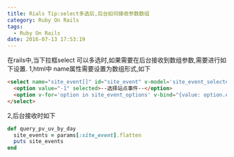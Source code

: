 ```yaml
---
title: Rials Tip:select多选后,后台如何接收参数数组
category: Ruby On Rails
tags:
  - Ruby On Rails
date: 2016-07-13 17:53:19
---
```

在rails中,当下拉框select 可以多选时,如果需要在后台接收到数组参数,需要进行如下设置.
1,html中 name属性需要设置为数组形式,如下
```html
<select name="site_event[]" id="site_event" v-model='site_event_selected' multiple>
  <option value="-1" selected>--选择站点事件--</option>
  <option v-for='option in site_event_options' v-bind="{value: option.eventid}" >{{option.actionname}}</option>
</select>
```
2,后台接收时如下
```ruby
def query_pv_uv_by_day
  site_events = params[:site_event].flatten
  puts site_events
end
```